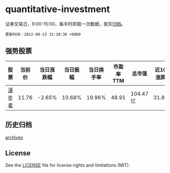 # quantitative-investment

证券交易日，9:00-15:00，每半时抓取一次数据，按天[归档](archives)。

`更新时间：2022-08-23 15:10:36 +0800`

## 强势股票

|股票|当前价|当日涨跌幅|当日振幅|当日换手率|市盈率TTM|总市值|近10日涨跌幅|
|----|----|----|----|----|----|----|----|
|[漫步者](https://xueqiu.com/S/SZ002351)|11.76|-2.65%|10.68%|19.96%|48.91|104.47亿|31.84%|

## 历史归档

[archives](archives)

## License

See the [LICENSE](LICENSE) file for license rights and limitations (MIT).